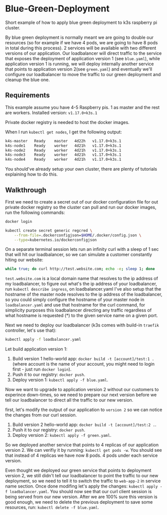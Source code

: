 # Blue-Green-Deployment

Short example of how to apply blue green deployment to k3s raspberry pi cluster.

By blue green deployment is normally meant we are going to double our resources (so for example if we have 4 pods, we are going to have 8 pods in total during this process). 2 services will be available with two different versions of our application. Our loadbalancer will direct traffic to the service that exposes the deployment of application version 1 (see `blue.yaml`), while application version 1 is running, we will deploy internally another service that points to application version 2(see `green.yaml`) and eventually we'll configure our loadbalancer to move the traffic to our green deployment and cleanup the blue one. 

## Requirements

This example assume you have 4-5 Raspberry pis. 1 as master and the rest are workers.
Installed version: `v1.17.0+k3s.1`

Private docker registry is needed to host the docker images.

When I run `kubectl get nodes`, I get the following output:

```sh
k4s-master   Ready    master   4d22h   v1.17.0+k3s.1
k4s-node1    Ready    worker   4d21h   v1.17.0+k3s.1
k4s-node2    Ready    worker   4d21h   v1.17.0+k3s.1
k4s-node3    Ready    worker   4d21h   v1.17.0+k3s.1
k4s-node4    Ready    worker   4d21h   v1.17.0+k3s.1
```

You should've already setup your own cluster, there are plenty of tutorials explaining how to do this.

## Walkthrough

First we need to create a secret out of our docker configuration file for out private docker registry so the cluster can pull and run our docker images, run the following commands:

```sh
docker login

kubectl create secret generic regcred \
    --from-file=.dockerconfigjson=$HOME/.docker/config.json \
    --type=kubernetes.io/dockerconfigjson
```

On a separate terminal session lets run an infinity curl with a sleep of 1 sec that will hit our loadbalancer, so we can simulate a customer constantly hiting our website:

```sh 
while true; do curl http://test.website.com; echo -e; sleep 1; done
```

`test.website.com` is a local domain name that resolves to the ip address of my loadbalancer, to figure out what's the ip address of your loadbalancer, run `kubectl describe ingress`, on loadbalancer.yaml I've also setup that the hostname of the master node resolves to the ip address of the loadbalancer, so you could simply configure the hostname of your master node in `loadbalancer.yaml` and use that hostname for the curl command, for simplicity purposes this loadbalancer directing any traffic regardless of what hostname is requested (*) to the given service name on a given port.

Next we need to deploy our loadbalancer (k3s comes with build-in `traefik` controller, let's use that):

```sh
kubectl apply -f loadbalancer.yaml
```

Let build application version 1:

1. Build version 1 hello-world app: `docker build -t [account]/test:1 .` (where account is the name of your account, you might need to login first - just run `docker login`).
2. Push it to our registry: `docker push`.
3. Deploy version 1: `kubectl apply -f blue.yaml`.

Now we want to upgrade to application version 2 without our customers to experince down-times, so we need to prepare our next version before we tell our loadbalancer to direct all the traffic to our new version.

first, let's modify the output of our application to `version 2` so we can notice the changes from our curl session.

1. Build version 2 hello-world app: `docker build -t [account]/test:2 .`.
2. Push it to our registry: `docker push`.
3. Deploy version 2: `kubectl apply -f green.yaml`.

So we deployed another service that points to 4 replicas of our application version 2. We can verifiy it by running: `kubectl get pods -w`. You should see that instead of 4 replicas we have now 8 pods. 4 pods under each service version.

Even thought we deployed our green service that points to deployment version 2, we still didn't tell our loadbalancer to point the traffic to our new deployment, so we need to tell it to switch the traffic to `web-app-2` in service name section.
Once done modifing let's apply the changes: `kubectl apply -f loadbalancer.yaml`.
You should now see that our curl client session is being served from our new version.
After we are 100% sure this version is good enough, we need to delete the previous deployment to save some resources, run: `kubectl delete -f blue.yaml`.

